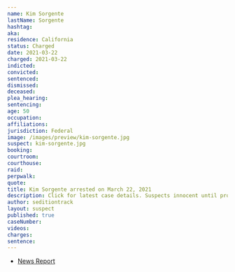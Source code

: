```yaml
---
name: Kim Sorgente
lastName: Sorgente
hashtag:
aka:
residence: California
status: Charged
date: 2021-03-22
charged: 2021-03-22
indicted:
convicted:
sentenced:
dismissed:
deceased:
plea_hearing:
sentencing:
age: 50
occupation:
affiliations:
jurisdiction: Federal
image: /images/preview/kim-sorgente.jpg
suspect: kim-sorgente.jpg
booking:
courtroom:
courthouse:
raid:
perpwalk:
quote:
title: Kim Sorgente arrested on March 22, 2021
description: Click for latest case details. Suspects innocent until proven guilty.
author: seditiontrack
layout: suspect
published: true
caseNumber:
videos:
charges:
sentence:
---
```

- [News Report](https://www.latimes.com/socal/daily-pilot/news/story/2021-03-29/huntington-beach-resident-kim-sorgente-pleads-not-guilty-to-two-felony-assult-counts)
